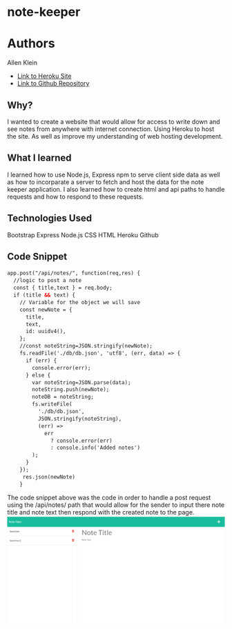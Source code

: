 # note-keeper
# Authors

Allen Klein

- [Link to Heroku Site](https://gentle-river-68136.herokuapp.com/)
- [Link to Github Repository](https://github.com/allen-ek/note-keeper)

## Why?
I wanted to create a website that would allow for access to write down and see notes from anywhere with internet connection. Using Heroku to
host the site. As well as improve my understanding of web hosting development.

## What I learned
I learned how to use Node.js, Express npm to serve client side data as well as how to incorparate a server to fetch and host the data for 
the note keeper application. I also learned how to create html and api paths to handle requests and how to respond to these requests.
## Technologies Used
Bootstrap
Express
Node.js
CSS
HTML
Heroku
Github

## Code Snippet
```html
app.post("/api/notes/", function(req,res) {
  //logic to post a note
  const { title,text } = req.body;
  if (title && text) {
    // Variable for the object we will save
    const newNote = {
      title,
      text,
      id: uuidv4(), 
    };
    //const noteString=JSON.stringify(newNote);
    fs.readFile('./db/db.json', 'utf8', (err, data) => {
      if (err) {
        console.error(err);
      } else {
        var noteString=JSON.parse(data);
        noteString.push(newNote);
        noteDB = noteString;
        fs.writeFile(
          './db/db.json',
          JSON.stringify(noteString),
          (err) =>
            err
              ? console.error(err)
              : console.info('Added notes')
        );
      }
    });
     res.json(newNote)
    }
```
The code snippet above was the code in order to handle a post request using the /api/notes/ path that would allow for the sender to input there
note title and note text then respond with the created note to the page.
![Site](Screenshot.png)
